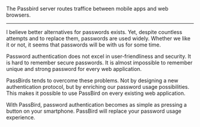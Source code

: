 The Passbird server routes traffice between mobile apps and web browsers.

---

I believe better alternatives for passwords exists. Yet, despite countless attempts and to replace them, passwords are used widely. Whether we like it or not, it seems that passwords will be with us for some time.

Password authentication does not excel in user-friendliness and security. It is hard to remember secure passwords. It is almost impossible to remember unique and strong password for every web application.

PassBirds tends to overcome these problems. Not by designing a new authentication protocol, but by enriching our password usage possibilities. This makes it possible to use PassBird on every existing web application.

With PassBird, password authentication becomes as simple as pressing a button on your smartphone. PassBird will replace your password usage experience.